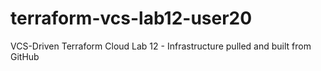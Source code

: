 # terraform-vcs-lab12-user20
VCS-Driven Terraform Cloud Lab 12 - Infrastructure pulled and built from GitHub
